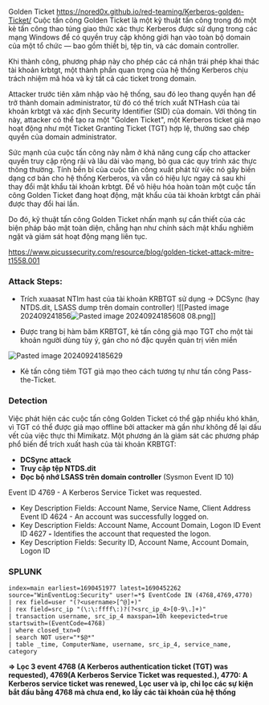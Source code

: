 Golden Ticket
https://nored0x.github.io/red-teaming/Kerberos-golden-Ticket/
Cuộc tấn công Golden Ticket là một kỹ thuật tấn công trong đó một kẻ tấn công thao túng giao thức xác thực Kerberos được sử dụng trong các mạng Windows để có quyền truy cập không giới hạn vào toàn bộ domain của một tổ chức — bao gồm thiết bị, tệp tin, và các domain controller.

Khi thành công, phương pháp này cho phép các cá nhân trái phép khai thác tài khoản krbtgt, một thành phần quan trọng của hệ thống Kerberos chịu trách nhiệm mã hóa và ký tất cả các ticket trong domain.

Attacker trước tiên xâm nhập vào hệ thống, sau đó leo thang quyền hạn để trở thành domain administrator, từ đó có thể trích xuất NTHash của tài khoản krbtgt và xác định Security Identifier (SID) của domain. Với thông tin này, attacker có thể tạo ra một "Golden Ticket", một Kerberos ticket giả mạo hoạt động như một Ticket Granting Ticket (TGT) hợp lệ, thường sao chép quyền của domain administrator.

Sức mạnh của cuộc tấn công này nằm ở khả năng cung cấp cho attacker quyền truy cập rộng rãi và lâu dài vào mạng, bỏ qua các quy trình xác thực thông thường. Tính bền bỉ của cuộc tấn công xuất phát từ việc nó gây biến dạng cơ bản cho hệ thống Kerberos, và vẫn có hiệu lực ngay cả sau khi thay đổi mật khẩu tài khoản krbtgt. Để vô hiệu hóa hoàn toàn một cuộc tấn công Golden Ticket đang hoạt động, mật khẩu của tài khoản krbtgt cần phải được thay đổi hai lần.

Do đó, kỹ thuật tấn công Golden Ticket nhấn mạnh sự cần thiết của các biện pháp bảo mật toàn diện, chẳng hạn như chính sách mật khẩu nghiêm ngặt và giám sát hoạt động mạng liên tục.


https://www.picussecurity.com/resource/blog/golden-ticket-attack-mitre-t1558.001


### Attack Steps:
+ Trích xuaasat NTlm hast của tài khoản KRBTGT sử dụng -> DCSync (hay NTDS.dit, LSASS dump trên domain controller)
![[Pasted image 202409241856![Pasted image 20240924185608](https://github.com/user-attachments/assets/30c9b333-7124-4281-9e30-8ee1169753c2)
08.png]]

+ Được trang bị hàm băm KRBTGT, kẻ tấn công giả mạo TGT cho một tài khoản người dùng tùy ý, gán cho nó đặc quyền quản trị viên miền

![Pasted image 20240924185629](https://github.com/user-attachments/assets/38524360-76d7-44f7-90cb-0e0b508f2d97)

+ Kẻ tấn công tiêm TGT giả mạo theo cách tương tự như tấn công Pass-the-Ticket.

### Detection
Việc phát hiện các cuộc tấn công Golden Ticket có thể gặp nhiều khó khăn, vì TGT có thể được giả mạo offline bởi attacker mà gần như không để lại dấu vết của việc thực thi Mimikatz. Một phương án là giám sát các phương pháp phổ biến để trích xuất hash của tài khoản KRBTGT:
- **DCSync attack**
- **Truy cập tệp NTDS.dit**
- **Đọc bộ nhớ LSASS trên domain controller** (Sysmon Event ID 10)

Event ID 4769 - A Kerberos Service Ticket was requested.
- Key Description Fields: Account Name, Service Name, Client Address
Event ID 4624 - An account was successfully logged on.
- Key Description Fields: Account Name, Account Domain, Logon ID
Event ID 4627 **-** Identifies the account that requested the logon.
- Key Description Fields: Security ID, Account Name, Account Domain, Logon ID
### SPLUNK

```shell-session
index=main earliest=1690451977 latest=1690452262 source="WinEventLog:Security" user!=*$ EventCode IN (4768,4769,4770) 
| rex field=user "(?<username>[^@]+)"
| rex field=src_ip "(\:\:ffff\:)?(?<src_ip_4>[0-9\.]+)"
| transaction username, src_ip_4 maxspan=10h keepevicted=true startswith=(EventCode=4768)
| where closed_txn=0
| search NOT user="*$@*"
| table _time, ComputerName, username, src_ip_4, service_name, category
```

**=> Lọc 3 event 4768 (A Kerberos authentication ticket (TGT) was requested), 4769(A Kerberos Service Ticket was requested.), 4770: A Kerberos service ticket was renewed, Lọc user và ip, chỉ lọc các sự kiện bắt đầu bằng 4768 mà chưa end, ko lấy các tài khoản của hệ thống**
